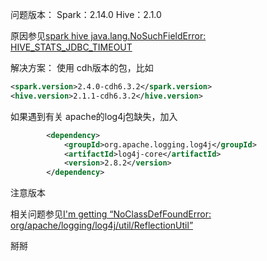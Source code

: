 问题版本：
Spark：2.14.0
Hive：2.1.0

原因参见[spark hive java.lang.NoSuchFieldError: HIVE_STATS_JDBC_TIMEOUT](https://www.cnblogs.com/fbiswt/p/11798514.html)

解决方案：
使用 cdh版本的包，比如
```xml
<spark.version>2.4.0-cdh6.3.2</spark.version>
<hive.version>2.1.1-cdh6.3.2</hive.version>
```

如果遇到有关 apache的log4j包缺失，加入
```xml
 		<dependency>
            <groupId>org.apache.logging.log4j</groupId>
            <artifactId>log4j-core</artifactId>
            <version>2.8.2</version>
        </dependency>
 ```
注意版本

相关问题参见[I'm getting “NoClassDefFoundError: org/apache/logging/log4j/util/ReflectionUtil”](https://stackoverflow.com/questions/52700803/im-getting-noclassdeffounderror-org-apache-logging-log4j-util-reflectionutil)

掰掰
